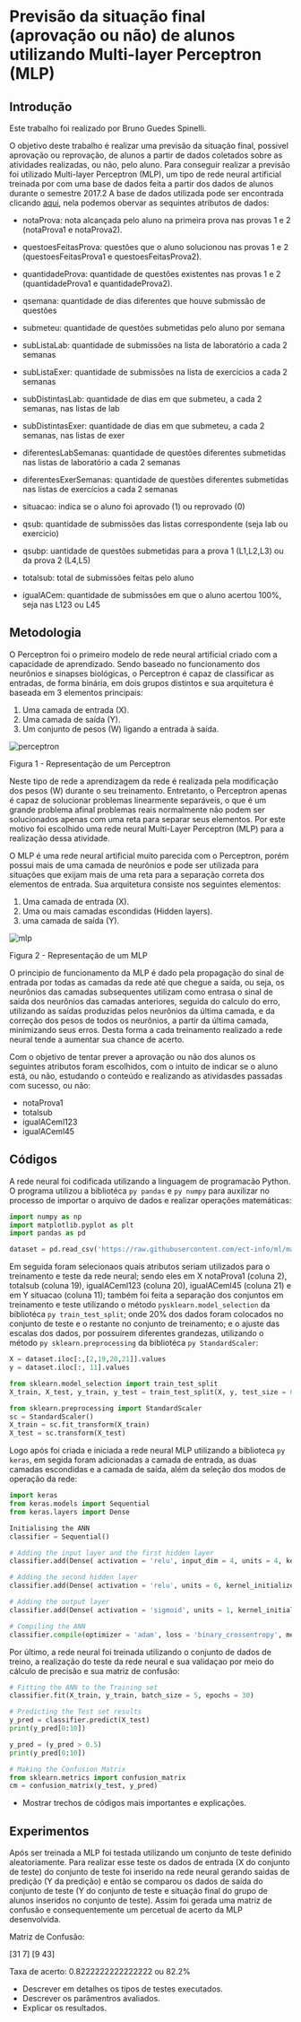 # Previsão da situação final (aprovação ou não) de alunos utilizando Multi-layer Perceptron (MLP)

## Introdução

Este trabalho foi realizado por Bruno Guedes Spinelli.

O objetivo deste trabalho é realizar uma previsão da situação final, possivel aprovação ou reprovação, de alunos a partir de dados coletados sobre as atividades realizadas, ou não, pelo aluno. Para conseguir realizar a previsão foi utilizado Multi-layer Perceptron (MLP), um tipo de rede neural artificial treinada por com uma base de dados feita a partir dos dados de alunos durante o semestre 2017.2 A base de dados utilizada pode ser encontrada clicando [aqui], nela podemos obervar as sequintes atributos de dados:

* notaProva: nota alcançada pelo aluno na primeira prova nas provas 1 e 2 (notaProva1 e notaProva2).

* questoesFeitasProva: questões que o aluno solucionou nas provas 1 e 2 (questoesFeitasProva1 e questoesFeitasProva2).

* quantidadeProva: quantidade de questões existentes nas provas 1 e 2 (quantidadeProva1	e quantidadeProva2).

* qsemana: quantidade de dias diferentes que houve submissão de questões

* submeteu: quantidade de questões submetidas pelo aluno por semana

* subListaLab: quantidade de submissões na lista de laboratório a cada 2 semanas

* subListaExer: quantidade de submissões na lista de exercícios a cada 2 semanas

* subDistintasLab: quantidade de dias em que submeteu, a cada 2 semanas, nas listas de lab

* subDistintasExer: quantidade de dias em que submeteu, a cada 2 semanas, nas listas de exer

* diferentesLabSemanas: quantidade de questões diferentes submetidas nas listas de laboratório a cada 2 semanas

* diferentesExerSemanas: quantidade de questões diferentes submetidas nas listas de exercícios a cada 2 semanas

* situacao: indica se o aluno foi aprovado (1) ou reprovado (0)

* qsub: quantidade de submissões das listas correspondente (seja lab ou exercicio)

* qsubp: uantidade de questões submetidas para a prova 1 (L1,L2,L3) ou da prova 2 (L4,L5)

* totalsub: total de submissões feitas pelo aluno

* igualACem: quantidade de submissões em que o aluno acertou 100%, seja nas L123 ou L45

## Metodologia 

O Perceptron foi o primeiro modelo de rede neural artificial criado com a capacidade de aprendizado. Sendo baseado no funcionamento dos neurônios e sinapses biológicas, o Perceptron é capaz de classificar as entradas, de forma binária, em dois grupos distintos e sua arquitetura é baseada em 3 elementos principais:

1) Uma camada de entrada (X).
2) Uma camada de saída (Y).
3) Um conjunto de pesos (W) ligando a entrada à saída.

![perceptron]

Figura 1 - Representação de um Perceptron

Neste tipo de rede a aprendizagem da rede é realizada pela modificação dos pesos (W) durante o seu treinamento. Entretanto, o Perceptron apenas é capaz de solucionar problemas linearmente separáveis, o que é um grande problema afinal problemas reais normalmente não podem ser solucionados apenas com uma reta para separar seus elementos. Por este motivo foi escolhido uma rede neural Multi-Layer Perceptron (MLP) para a realização dessa atividade.

O MLP é uma rede neural artificial muito parecida com o Perceptron, porém possui mais de uma camada de neurônios e pode ser utilizada para situações que exijam mais de uma reta para a separação correta dos elementos de entrada. Sua arquitetura consiste nos seguintes elementos:

1) Uma camada de entrada (X).
2) Uma ou mais camadas escondidas (Hidden layers).
3) uma camada de saída (Y).

![mlp]

Figura 2 - Representação de um MLP

O principio de funcionamento da MLP é dado pela propagação do sinal de entrada por todas as camadas da rede até que chegue a saída, ou seja, os neurônios das camadas subsequentes utilizam como entrasa o sinal de saída dos neurônios das camadas anteriores, seguida do calculo do erro, utilizando as saídas produzidas pelos neurônios da última camada, e da correção dos pesos de todos os neurônios, a partir da última camada, minimizando seus erros. Desta forma a cada treinamento realizado a rede neural tende a aumentar sua chance de acerto.

Com o objetivo de tentar prever a aprovação ou não dos alunos os seguintes atributos foram escolhidos, com o intuito de indicar se o aluno está, ou não, estudando o conteúdo e realizando as atividasdes passadas com sucesso, ou não:

* notaProva1
* totalsub
* igualACeml123
* igualACeml45

## Códigos 

A rede neural foi codificada utilizando a linguagem de programacão Python. O programa utilizou a bibliotéca ```py pandas``` e ```py numpy``` para auxilizar no processo de importar o arquivo de dados e realizar operações matemáticas:

```py
import numpy as np
import matplotlib.pyplot as plt
import pandas as pd

dataset = pd.read_csv('https://raw.githubusercontent.com/ect-info/ml/master/dados/DataBaseLop.csv')
```
Em seguida foram selecionaos quais atributos seriam utilizados para o treinamento e teste da rede neural; sendo eles em X notaProva1 (coluna 2), totalsub (coluna 19), igualACeml123 (coluna 20), igualACeml45 (coluna 21) e em Y situacao (coluna 11); também foi feita a separação dos conjuntos em treinamento e teste utilizando o método ```pysklearn.model_selection``` da bibliotéca ```py train_test_split```; onde 20% dos dados foram colocados no conjunto de teste e o restante no conjunto de treinamento; e o ajuste das escalas dos dados, por possuírem diferentes grandezas, utilizando o método ```py sklearn.preprocessing``` da bibliotéca ```py StandardScaler```:

```py
X = dataset.iloc[:,[2,19,20,21]].values
y = dataset.iloc[:, 11].values

from sklearn.model_selection import train_test_split
X_train, X_test, y_train, y_test = train_test_split(X, y, test_size = 0.2, random_state = 0)

from sklearn.preprocessing import StandardScaler
sc = StandardScaler()
X_train = sc.fit_transform(X_train)
X_test = sc.transform(X_test)
```
Logo após foi criada e iniciada a rede neural MLP utilizando a biblioteca ```py keras```, em segida foram adicionadas a camada de entrada, as duas camadas escondidas e a camada de saída, além da seleção dos modos de operação da rede:

```py
import keras
from keras.models import Sequential
from keras.layers import Dense

Initialising the ANN
classifier = Sequential()

# Adding the input layer and the first hidden layer
classifier.add(Dense( activation = 'relu', input_dim = 4, units = 4, kernel_initializer = 'uniform'))

# Adding the second hidden layer
classifier.add(Dense( activation = 'relu', units = 6, kernel_initializer = 'uniform' ))

# Adding the output layer
classifier.add(Dense( activation = 'sigmoid', units = 1, kernel_initializer = 'uniform'))

# Compiling the ANN
classifier.compile(optimizer = 'adam', loss = 'binary_crossentropy', metrics = ['accuracy'])
```

Por último, a rede neural foi treinada utilizando o conjunto de dados de treino, a realização do teste da rede neural e sua validaçao por meio do cálculo de precisão e sua matriz de confusão:

```py
# Fitting the ANN to the Training set
classifier.fit(X_train, y_train, batch_size = 5, epochs = 30)

# Predicting the Test set results
y_pred = classifier.predict(X_test)
print(y_pred[0:10])

y_pred = (y_pred > 0.5)
print(y_pred[0:10])

# Making the Confusion Matrix
from sklearn.metrics import confusion_matrix
cm = confusion_matrix(y_test, y_pred)
```

* Mostrar trechos de códigos mais importantes e explicações.  

## Experimentos 

Após ser treinada a MLP foi testada utilizando um conjunto de teste definido aleatoriamente. Para realizar esse teste os dados de entrada (X do conjunto de teste) do conjunto de teste foi inserido na rede neural gerando saidas de predição (Y da predição) e então se comparou os dados de saída do conjunto de teste (Y do conjunto de teste e situação final do grupo de alunos inseridos no conjunto de teste). Assim foi gerada uma matriz de confusão e consequentemente um percetual de acerto da MLP desenvolvida.

Matriz de Confusão:

[31 7]
[9 43]

Taxa de acerto:
0.8222222222222222 ou 82.2%


* Descrever em detalhes os tipos de testes executados. 
* Descrever os parâmentros avaliados. 
* Explicar os resultados. 

<!-- Links -->

[aqui]: https://github.com/ect-info/ml/blob/master/dados/DataBaseLop.csv
[perceptron]: https://upload.wikimedia.org/wikipedia/commons/thumb/b/b4/Sadssa.png/469px-Sadssa.png
[mlp]: https://1.bp.blogspot.com/-Xal8aZ5MDL8/WlJm8dh1J9I/AAAAAAAAAo4/uCj6tt4T3T0HHUY4uexNuq2BXTUwcChqACLcBGAs/s1600/Multilayer-Perceptron.jpg
